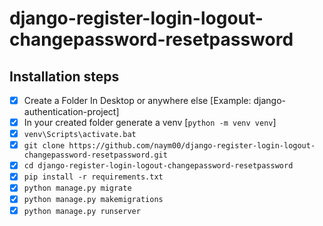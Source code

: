 # django-register-login-logout-changepassword-resetpassword

## Installation steps
- [x] Create a Folder In Desktop or anywhere else [Example: django-authentication-project]
- [x] In your created folder generate a venv [```python -m venv venv```]
- [x] ```venv\Scripts\activate.bat```
- [x] ```git clone https://github.com/naym00/django-register-login-logout-changepassword-resetpassword.git```
- [x]  ```cd django-register-login-logout-changepassword-resetpassword```
- [x] ```pip install -r requirements.txt```
- [x] ```python manage.py migrate```
- [x] ```python manage.py makemigrations```
- [x] ```python manage.py runserver```  
